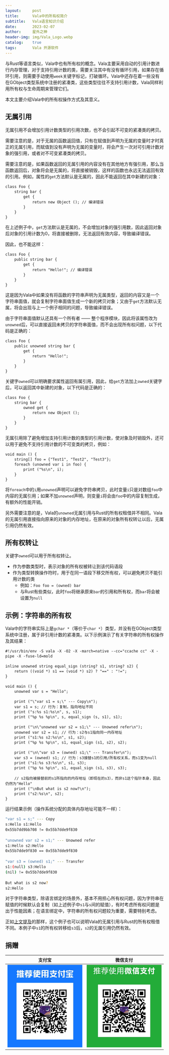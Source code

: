```yaml
---
layout:     post
title:      Vala中的所有权简介
subtitle:   Vala语言知识介绍
date:       2023-02-07
author:     星外之神
header-img: img/Vala_Logo.webp
catalog:    true
tags:       Vala 开源软件
---
```


与Rust等语言类似，Vala中也有所有权的概念。Vala主要采用自动的引用计数进行内存管理，对于支持引用计数的类，需要关注其中有没有循环引用，如果存在循环引用，则需要手动使用`week`关键字标记，打破循环。Vala中还存在着一些没有在GObject类型系统中注册的紧凑类，这些类型往往不支持引用计数，Vala同样利用所有权与生命周期来管理它们。

本文主要介绍Vala中的所有权操作方式及其意义。

## 无属引用

无属引用不会增加引用计数类型的引用次数，也不会引起不可变的紧凑类的拷贝。

需要注意的是，对于无属的函数返回值，只有在赋值到声明为无属的变量时才时真正的无属引用，而赋值到没有声明为无属的变量时，将会产生一次对可引用计数对象的强引用，或者对不可变紧凑类的拷贝。

需要注意的是，如果函数返回的无属引用的内容没有在其他地方有强引用，那么当函数返回后，对象将会是无属的，将直接被销毁，这样的函数也永远无法返回有效的引用。例如，属性的`get`方法默认是无属的，因此不能返回在其中新建的对象：

```vala
class Foo {
    string bar {
        get {
            return new Object (); // 编译错误
        }
    }
}
```

在上述例子中，`get`方法默认是无属的，不会增加对象的强引用数，因此返回对象后对象的引用计数为0，将直接被删除，无法返回有效内容，导致编译错误。

因此，也不能这样：

```vala
class Foo {
    public string bar {
        get {
            return "Hello!"; // 编译错误
        }
    }
}
```

这是因为Vala中如果没有将函数的字符串声明为无属类型，返回的内容又是一个字符串面值，就会复制字符串面值生成一个新的拷贝对象；又由于`get`方法默认无属，将会出现与上一个例子相同的问题，导致编译错误。

由于字符串面值默认还具有一个所有者 —— 整个程序模块，因此将该属性改为`unowned`后，可以直接返回未拷贝的字符串面值，而不会出现所有权问题，以下代码是正确的：

```vala
class Foo {
    public unowned string bar {
        get {
            return "Hello!";
        }
    }
}
```

关键字`owned`可以明确要求属性返回有属引用，因此，给`get`方法加上`owned`关键字后，可以返回其中新建的对象，以下代码是正确的：

```vala
class Foo {
    string bar {
        owned get {
            return new Object ();
        }
    }
}
```

无属引用除了避免增加支持引用计数的类型的引用计数，使对象及时销毁外，还可以用于避免不支持引用计数的不可变类的拷贝，例如：

```vala
void main () {
    string[] foo = {"Test1", "Test2", "Test3"};
    foreach (unowned var i in foo) {
        print ("%s\n", i);
    }
}
```

将`foreach`中的`i`用`unowned`声明可以避免字符串拷贝，此时变量`i`只是对数组`foo`中内容的无属引用；如果不加`unowned`声明，则变量`i`将会由`foo`中的内容复制生成，有额外的性能开销。

另外需要注意的是，Vala的`unowned`无属引用与Rust的所有权租借并不相同。Vala的无属引用直接指向原来的对象的内存地址，在原来的对象所有权转让以后，无属引用仍然有效。

## 所有权转让

关键字`owned`可以用于所有权转让。

* 作为参数类型时，表示对象的所有权被转让到该代码语段
* 作为类型转换操作符时，用于在同一语段下移交所有权，可以避免拷贝不能引用计数的类
  * 例如：`Foo foo = (owned) bar`
  * 与Rust有些类似，此时`foo`将继承原来`bar`的引用和所有权，而`bar`将会被设置为`null`

## 示例：字符串的所有权

Vala中的字符串实际上是`gchar *`（等价于`char *`）类型，并没有在GObject类型系统中注册，属于非引用计数的紧凑类。以下示例演示了有关字符串的所有权操作及其结果：

```vala
#!/usr/bin/env -S vala -X -O2 -X -march=native --cc="ccache cc" -X -pipe -X -fuse-ld=mold

inline unowned string equal_sign (string? s1, string? s2) {
    return ((void *) s1 == (void *) s2) ? "==" : "!=";
}

void main () {
    unowned var s = "Hello";

    print ("\"var s1 = s;\" --- Copy\n");
    var s1 = s; // 行为：复制，指向地址不同
    print ("s:%s s1:%s\n", s, s1);
    print ("%p %s %p\n", s, equal_sign (s, s1), s1);

    print ("\n\"unowned var s2 = s1;\" --- Unowned refer\n");
    unowned var s2 = s1; // 行为：s2与s1指向同一内存地址
    print ("s1:%s s2:%s\n", s1, s2);
    print ("%p %s %p\n", s1, equal_sign (s1, s2), s2);

    print ("\n\"var s3 = (owned) s1;\" --- Transfer\n");
    var s3 = (owned) s1; // 行为：s3接替s1的引用/所有权关系，而s1变为null
    print ("s1:%s s3:%s\n", s1, s3);
    print ("%p %s %p\n", s1, equal_sign (s1, s3), s3);

    // s2指向被接替前的s1所指向的内存地址（即现在的s3），而非s1这个指针本身，因此仍然为"Hello"
    print ("\nBut what is s2 now?\n");
    print ("s2:%s\n", s2);
}
```

运行结果示例（操作系统分配的具体内存地址可能不一样）：

```bash
"var s1 = s;" --- Copy
s:Hello s1:Hello
0x55b7dd9bb708 != 0x55b7dde9f830

"unowned var s2 = s1;" --- Unowned refer
s1:Hello s2:Hello
0x55b7dde9f830 == 0x55b7dde9f830

"var s3 = (owned) s1;" --- Transfer
s1:(null) s3:Hello
(nil) != 0x55b7dde9f830

But what is s2 now?
s2:Hello
```

对于字符串类型，除语言绑定的场景外，基本不用担心所有权问题，因为字符串在赋值的时候默认会复制（如上述例子中`s1`与`s`间的赋值），有时考虑所有权问题是出于性能因素；在语言绑定中，字符串的所有权问题较为重要，需要特别考虑。

正如[上文提及](#无属引用)的那样，这个例子也可以说明Vala的无属引用与Rust的所有权租借不同。本例子中`s1`的所有权转移给`s3`后，`s2`的无属引用仍然有效。

## 捐赠

|  **支付宝**  |  **微信支付**  |
|  :----:  |  :----:  |
|  [![](/img/donate-alipay.webp)](/img/donate-alipay.webp)  |  [![](/img/donate-wechatpay.webp)](/img/donate-wechatpay.webp)  |
